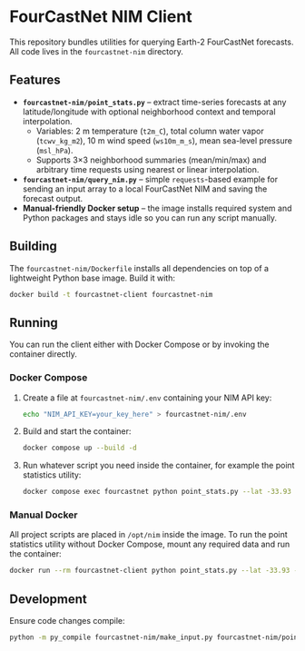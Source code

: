 # FourCastNet NIM Client

This repository bundles utilities for querying Earth-2 FourCastNet forecasts. All code lives in the `fourcastnet-nim` directory.

## Features

- **`fourcastnet-nim/point_stats.py`** – extract time-series forecasts at any latitude/longitude with optional neighborhood context and temporal interpolation.
  - Variables: 2 m temperature (`t2m_C`), total column water vapor (`tcwv_kg_m2`), 10 m wind speed (`ws10m_m_s`), mean sea-level pressure (`msl_hPa`).
  - Supports 3×3 neighborhood summaries (mean/min/max) and arbitrary time requests using nearest or linear interpolation.
- **`fourcastnet-nim/query_nim.py`** – simple `requests`-based example for sending an input array to a local FourCastNet NIM and saving the forecast output.
- **Manual-friendly Docker setup** – the image installs required system and Python packages and stays idle so you can run any script manually.

## Building
The `fourcastnet-nim/Dockerfile` installs all dependencies on top of a lightweight Python base image. Build it with:

```bash
docker build -t fourcastnet-client fourcastnet-nim
```

## Running
You can run the client either with Docker Compose or by invoking the container directly.

### Docker Compose
1. Create a file at `fourcastnet-nim/.env` containing your NIM API key:

   ```bash
   echo "NIM_API_KEY=your_key_here" > fourcastnet-nim/.env
   ```

2. Build and start the container:

   ```bash
   docker compose up --build -d
   ```

3. Run whatever script you need inside the container, for example the point statistics utility:

   ```bash
   docker compose exec fourcastnet python point_stats.py --lat -33.93 --lon 18.42 --csv cape_town.csv
   ```

### Manual Docker
All project scripts are placed in `/opt/nim` inside the image. To run the point statistics utility without Docker Compose, mount any required data and run the container:

```bash
docker run --rm fourcastnet-client python point_stats.py --lat -33.93 --lon 18.42 --csv cape_town.csv
```

## Development
Ensure code changes compile:

```bash
python -m py_compile fourcastnet-nim/make_input.py fourcastnet-nim/point_stats.py fourcastnet-nim/query_nim.py
```

